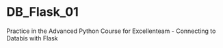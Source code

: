 # DB_Flask_01
Practice in the Advanced Python Course for Excellenteam - Connecting to Databis with Flask
